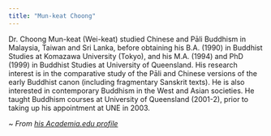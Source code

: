 ```yaml
---
title: "Mun-keat Choong"
---
```


Dr. Choong Mun-keat (Wei-keat) studied Chinese and Pāli Buddhism in Malaysia, Taiwan and Sri Lanka, before obtaining his B.A. (1990) in Buddhist Studies at Komazawa University (Tokyo), and his M.A. (1994) and PhD (1999) in Buddhist Studies at University of Queensland. His research interest is in the comparative study of the Pāli and Chinese versions of the early Buddhist canon (including fragmentary Sanskrit texts). He is also interested in contemporary Buddhism in the West and Asian societies. He taught Buddhism courses at University of Queensland (2001-2), prior to taking up his appointment at UNE in 2003.

_~ From [his Academia.edu profile](https://une-au.academia.edu/MunKeatChoong)_
